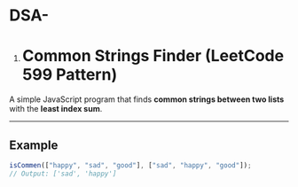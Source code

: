 # DSA-

1. # Common Strings Finder (LeetCode 599 Pattern)

A simple JavaScript program that finds **common strings between two lists** with the **least index sum**.

---

## Example

```js
isCommen(["happy", "sad", "good"], ["sad", "happy", "good"]);
// Output: ['sad', 'happy']
```
